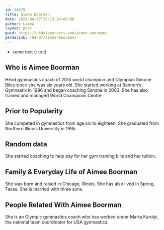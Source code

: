 ```yaml
---
id: 14675
title: Aimee Boorman
date: 2021-04-07T15:15:24+00:00
author: Laima
layout: post
guid: https://ukdataservers.com/aimee-boorman/
permalink: /04/07/aimee-boorman/
---
```


* some text
{: toc}


## Who is Aimee Boorman
                  
                  
                  
Head gymnastics coach of 2015 world champion and Olympian Simone Biles since she was six years old. She started working at Bannon&#8217;s Gymnastix in 1996 and began coaching Simone in 2003. She has also trained and managed World Champions Centre.
                  
              
            
              
            
                
                
                
## Prior to Popularity
                  
                  
                  
She competed in gymnastics from age six to eighteen. She graduated from Northern Illinois University in 1995.
                  
              
            
              
            
                
                
                
## Random data
                  
                  
                  
She started coaching to help pay for her gym training bills and her tuition.
                  
              
            
              
            
                
                
                
## Family & Everyday Life of Aimee Boorman
                  
                  
                  
She was born and raised in Chicago, Illinois. She has also lived in Spring, Texas. She is married with three sons.
                  
              
            
              
            
                
                
                
## People Related With Aimee Boorman
                  
                  
                  
She is an Olympic gymnastics coach who has worked under Marta Karolyi, the national team coordinator for USA gymnastics.
                  
              
            
              
            
                
              
            
              
              
            
            
              
            
          
          
          